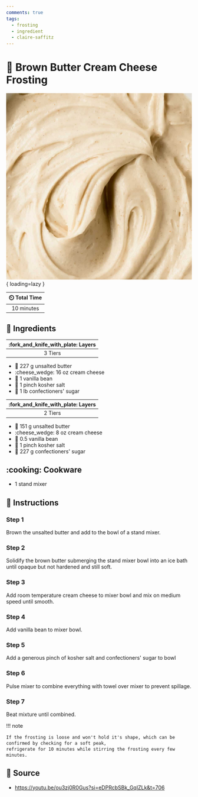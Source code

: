 ```yaml
---
comments: true
tags:
  - frosting
  - ingredient
  - claire-saffitz
---
```

# :cake: Brown Butter Cream Cheese Frosting

![Brown Butter Cream Cheese Frosting][1]{ loading=lazy }

| :timer_clock: Total Time |
|:-----------------------: |
| 10 minutes |

## :salt: Ingredients

| :fork_and_knife_with_plate: Layers |
|:----------------------------------:|
| 3 Tiers |

- :butter: 227 g unsalted butter
- :cheese_wedge: 16 oz cream cheese
- :icecream: 1 vanilla bean
- :salt: 1 pinch kosher salt
- :candy: 1 lb confectioners' sugar

| :fork_and_knife_with_plate: Layers |
|:----------------------------------:|
| 2 Tiers |

- :butter: 151 g unsalted butter
- :cheese_wedge: 8 oz cream cheese
- :icecream: 0.5 vanilla bean
- :salt: 1 pinch kosher salt
- :candy: 227 g confectioners' sugar

## :cooking: Cookware

- 1 stand mixer

## :pencil: Instructions

### Step 1

Brown the unsalted butter and add to the bowl of a stand mixer.

### Step 2

Solidify the brown butter submerging the stand mixer bowl into an ice bath until opaque but not hardened and still soft.

### Step 3

Add room temperature cream cheese to mixer bowl and mix on medium speed until smooth.

### Step 4

Add vanilla bean to mixer bowl.

### Step 5

Add a generous pinch of kosher salt and confectioners' sugar to bowl

### Step 6

Pulse mixer to combine everything with towel over mixer to prevent spillage.

### Step 7

Beat mixture until combined.

!!! note

    If the frosting is loose and won't hold it's shape, which can be confirmed by checking for a soft peak,
    refrigerate for 10 minutes while stirring the frosting every few minutes.

## :link: Source

- <https://youtu.be/ou3zj0R0Gus?si=eDPRcbSBk_GqIZLk&t=706>

[1]: <../../assets/images/brown-butter-cream-cheese-frosting.jpg>
